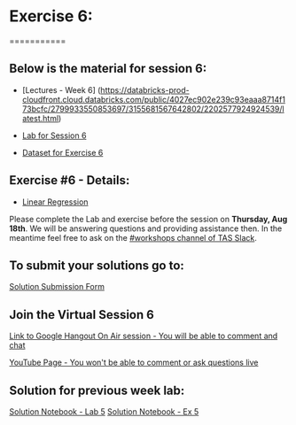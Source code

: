 # Exercise 6:
===========

## Below is the material for session 6:
- [Lectures - Week 6] (https://databricks-prod-cloudfront.cloud.databricks.com/public/4027ec902e239c93eaaa8714f173bcfc/2799933550853697/3155681567642802/2202577924924539/latest.html)

- [Lab for Session 6](https://databricks-prod-cloudfront.cloud.databricks.com/public/4027ec902e239c93eaaa8714f173bcfc/2799933550853697/3155681567642814/2202577924924539/latest.html)

- [Dataset for Exercise 6](http://tranquant.com/search?search=HackOn(Data)%20Exercise%2006)

## Exercise #6 - Details:
- [Linear Regression](https://databricks-prod-cloudfront.cloud.databricks.com/public/4027ec902e239c93eaaa8714f173bcfc/2799933550853697/3155681567642906/2202577924924539/latest.html)

Please complete the Lab and exercise before the session on **Thursday, Aug 18th**. 
We will be answering questions and providing assistance then.
In the meantime feel free to ask on the [#workshops channel of TAS Slack](https://torontoapachespark.slack.com/messages/workshops/).

## To submit your solutions go to:
[Solution Submission Form](https://goo.gl/forms/Wtm9QUgVwiXxrhtS2)

## Join the Virtual Session 6
[Link to Google Hangout On Air session - You will be able to comment and chat](https://plus.google.com/events/ckjfifc0inibb8tsdrqf50j15f4)

[YouTube Page - You won't be able to comment or ask questions live](http://www.youtube.com/watch?v=5zAFcEuKSyY)

## Solution for previous week lab:
[Solution Notebook - Lab 5](https://databricks-prod-cloudfront.cloud.databricks.com/public/4027ec902e239c93eaaa8714f173bcfc/2799933550853697/2841773923122869/2202577924924539/latest.html)
[Solution Notebook - Ex 5](https://databricks-prod-cloudfront.cloud.databricks.com/public/4027ec902e239c93eaaa8714f173bcfc/2799933550853697/1534680456626080/2202577924924539/latest.html)

